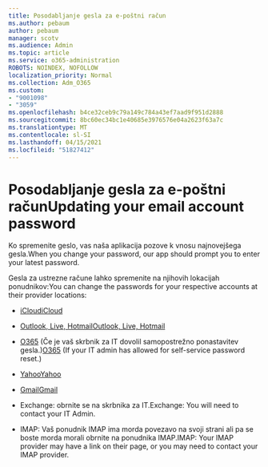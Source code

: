 ```yaml
---
title: Posodabljanje gesla za e-poštni račun
ms.author: pebaum
author: pebaum
manager: scotv
ms.audience: Admin
ms.topic: article
ms.service: o365-administration
ROBOTS: NOINDEX, NOFOLLOW
localization_priority: Normal
ms.collection: Adm_O365
ms.custom:
- "9001098"
- "3059"
ms.openlocfilehash: b4ce32ceb9c79a149c784a43ef7aad9f951d2888
ms.sourcegitcommit: 8bc60ec34bc1e40685e3976576e04a2623f63a7c
ms.translationtype: MT
ms.contentlocale: sl-SI
ms.lasthandoff: 04/15/2021
ms.locfileid: "51827412"
---
```

# <a name="updating-your-email-account-password"></a><span data-ttu-id="8b590-102">Posodabljanje gesla za e-poštni račun</span><span class="sxs-lookup"><span data-stu-id="8b590-102">Updating your email account password</span></span>

<span data-ttu-id="8b590-103">Ko spremenite geslo, vas naša aplikacija pozove k vnosu najnovejšega gesla.</span><span class="sxs-lookup"><span data-stu-id="8b590-103">When you change your password, our app should prompt you to enter your latest password.</span></span>

<span data-ttu-id="8b590-104">Gesla za ustrezne račune lahko spremenite na njihovih lokacijah ponudnikov:</span><span class="sxs-lookup"><span data-stu-id="8b590-104">You can change the passwords for your respective accounts at their provider locations:</span></span>

- [<span data-ttu-id="8b590-105">iCloud</span><span class="sxs-lookup"><span data-stu-id="8b590-105">iCloud</span></span>](https://support.apple.com/HT201487)

- [<span data-ttu-id="8b590-106">Outlook, Live, Hotmail</span><span class="sxs-lookup"><span data-stu-id="8b590-106">Outlook, Live, Hotmail</span></span>](https://account.live.com/password/reset)

- <span data-ttu-id="8b590-107">[O365](https://passwordreset.microsoftonline.com) (Če je vaš skrbnik za IT dovolil samopostrežno ponastavitev gesla.)</span><span class="sxs-lookup"><span data-stu-id="8b590-107">[O365](https://passwordreset.microsoftonline.com) (If your IT admin has allowed for self-service password reset.)</span></span>

- [<span data-ttu-id="8b590-108">Yahoo</span><span class="sxs-lookup"><span data-stu-id="8b590-108">Yahoo</span></span>](https://login.yahoo.com/account/challenge/username?done=https%3A%2F%2Fwww.yahoo.com%2F&authMechanism=secondary&chllngnm=base&sessionIndex=QQ--)

- [<span data-ttu-id="8b590-109">Gmail</span><span class="sxs-lookup"><span data-stu-id="8b590-109">Gmail</span></span>](https://support.google.com/mail/answer/41078?co=GENIE.Platform%3DDesktop&hl=en)

- <span data-ttu-id="8b590-110">Exchange: obrnite se na skrbnika za IT.</span><span class="sxs-lookup"><span data-stu-id="8b590-110">Exchange: You will need to contact your IT Admin.</span></span>

- <span data-ttu-id="8b590-111">IMAP: Vaš ponudnik IMAP ima morda povezavo na svoji strani ali pa se boste morda morali obrnite na ponudnika IMAP.</span><span class="sxs-lookup"><span data-stu-id="8b590-111">IMAP: Your IMAP provider may have a link on their page, or you may need to contact your IMAP provider.</span></span>